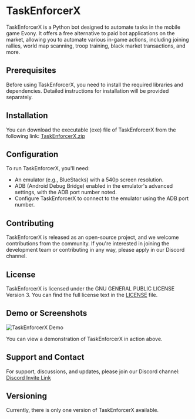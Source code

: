# TaskEnforcerX

TaskEnforcerX is a Python bot designed to automate tasks in the mobile game Evony. It offers a free alternative to paid bot applications on the market, allowing you to automate various in-game actions, including joining rallies, world map scanning, troop training, black market transactions, and more.

## Prerequisites

Before using TaskEnforcerX, you need to install the required libraries and dependencies. Detailed instructions for installation will be provided separately.

## Installation

You can download the executable (exe) file of TaskEnforcerX from the following link: [TaskEnforcerX.zip](https://drive.google.com/file/d/1ponJ7CN_rEhcjMFv2mQkZjsoCfyh4O0H/view?usp=drive_link)

## Configuration

To run TaskEnforcerX, you'll need:
- An emulator (e.g., BlueStacks) with a 540p screen resolution.
- ADB (Android Debug Bridge) enabled in the emulator's advanced settings, with the ADB port number noted.
- Configure TaskEnforcerX to connect to the emulator using the ADB port number.

## Contributing

TaskEnforcerX is released as an open-source project, and we welcome contributions from the community. If you're interested in joining the development team or contributing in any way, please apply in our Discord channel.

## License

TaskEnforcerX is licensed under the GNU GENERAL PUBLIC LICENSE Version 3. You can find the full license text in the [LICENSE](LICENSE) file.

## Demo or Screenshots

![TaskEnforcerX Demo](demo.gif)

You can view a demonstration of TaskEnforcerX in action above.

## Support and Contact

For support, discussions, and updates, please join our Discord channel: [Discord Invite Link](https://discord.gg/CPCcxRQn2B)

## Versioning

Currently, there is only one version of TaskEnforcerX available.
